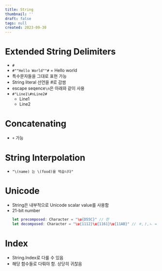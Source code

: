 ```yaml
---
title: String
thumbnail: ''
draft: false
tags: null
created: 2023-09-30
---
```


# Extended String Delimiters

* `#`
* `#""Hello World""#` = Hello world
* 특수문자들을 그대로 표현 가능
* String literal 선언을 #로 감쌈
* escape seqence`\n`은 아래와 같이 사용
* `#"Line1\#nLine2#`
  * Line1
  * Line2

# Concatenating

* `+` 가능

# String Interpolation

* `"\(name) 는 \(food)을 먹습니다"`

# Unicode

* String은 내부적으로 Unicode scalar value를 사용함
* 21-bit number
  ````swift
  let precomposed: Character = "\u{D55C}" // 한
  let decomposed: Character = "\u{1112}\u{1161}\u{11AB}" // ㅎ,ㅏ,ㄴ = 한으로 표현됨
  ````

# Index

* String.Index로 다룰 수 있음
* 해당 함수들로 다뤄야 함. 상당히 귀찮음
